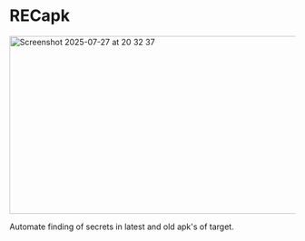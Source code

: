 # RECapk

<img width="732" height="314" alt="Screenshot 2025-07-27 at 20 32 37" src="https://github.com/user-attachments/assets/c4220020-aaaf-4bd6-888e-8bc3f2dabff5" />

Automate finding of secrets in latest and old apk's of target.



